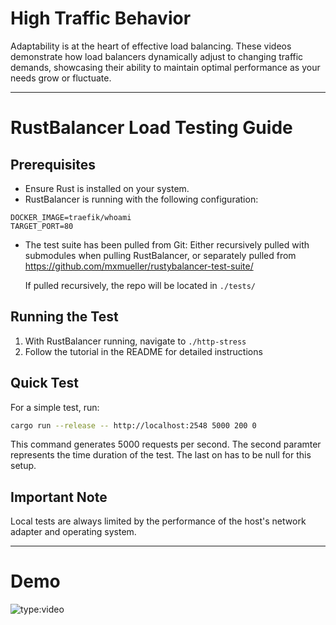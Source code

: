 # High Traffic Behavior
Adaptability is at the heart of effective load balancing. These videos demonstrate how load balancers dynamically adjust to changing traffic demands, showcasing their ability to maintain optimal performance as your needs grow or fluctuate.

----

# RustBalancer Load Testing Guide

## Prerequisites

- Ensure Rust is installed on your system.
- RustBalancer is running with the following configuration:
```
DOCKER_IMAGE=traefik/whoami
TARGET_PORT=80
```
- The test suite has been pulled from Git:
   Either recursively pulled with submodules when pulling RustBalancer, or separately pulled from https://github.com/mxmueller/rustybalancer-test-suite/

   If pulled recursively, the repo will be located in `./tests/`

## Running the Test

1. With RustBalancer running, navigate to `./http-stress`
2. Follow the tutorial in the README for detailed instructions

## Quick Test

For a simple test, run:

```bash
cargo run --release -- http://localhost:2548 5000 200 0
```

This command generates 5000 requests per second. The second paramter represents the time duration of the test. The last on has to be null for this setup.

## Important Note

Local tests are always limited by the performance of the host's network adapter and operating system.

---

# Demo

![type:video](https://www.youtube.com/embed/2EDIacuXl6c)